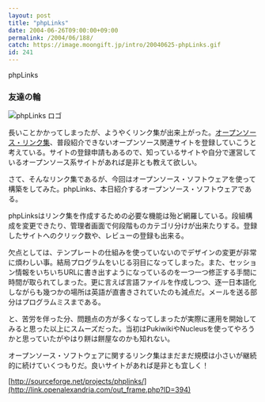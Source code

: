 ```yaml
---
layout: post
title: "phpLinks"
date: 2004-06-26T09:00:00+09:00
permalink: /2004/06/188/
catch: https://image.moongift.jp/intro/20040625-phpLinks.gif
id: 241
---
```

phpLinks  
<!--more-->

### 友達の輪
  

![phpLinks ロゴ](https://image.moongift.jp/intro/20040625-phpLinks.gif "phpLinks ロゴ")

  

長いことかかってしまったが、ようやくリンク集が出来上がった。[オープンソース・リンク集](http://link.openalexandria.com/)、普段紹介できないオープンソース関連サイトを登録していこうと考えている。サイトの登録申請もあるので、知っているサイトや自分で運営しているオープンソース系サイトがあれば是非とも教えて欲しい。

  

さて、そんなリンク集であるが、今回はオープンソース・ソフトウェアを使って構築をしてみた。phpLinks、本日紹介するオープンソース・ソフトウェアである。

  

phpLinksはリンク集を作成するための必要な機能は殆ど網羅している。段組構成を変更できたり、管理者画面で何段階ものカテゴリ分けが出来たりする。登録したサイトへのクリック数や、レビューの登録も出来る。

  

欠点としては、テンプレートの仕組みを使っていないのでデザインの変更が非常に煩わしい事。結局プログラムをいじる羽目になってしまった。また、セッション情報をいちいちURLに書き出すようになっているのを一つ一つ修正する手間に時間が取られてしまった。更に言えば言語ファイルを作成しつつ、逐一日本語化しながらも幾つかの場所は英語が直書きされていたのも減点だ。メールを送る部分はプログラムミスまである。

  

と、苦労を伴った分、問題点の方が多くなってしまったが実際に運用を開始してみると思った以上にスムーズだった。当初はPukiwikiやNucleusを使ってやろうかと思っていたがやはり餅は餅屋なのかも知れない。

  

オープンソース・ソフトウェアに関するリンク集はまだまだ規模は小さいが継続的に続けていくつもりだ。良いサイトがあれば是非とも宜しく！

  

[http://sourceforge.net/projects/phplinks/](http://link.openalexandria.com/out_frame.php?ID=394)

